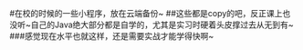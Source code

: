 #在校的时候的一些小程序，放在云端备份~
##这些都是copy的吧，反正课上也没听~自己的Java绝大部分都是自学的，尤其是实习时硬着头皮撑过去从无到有~
###感觉现在水平也就这样，还是需要实战才能学得快啊~
